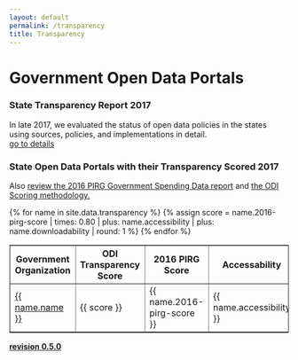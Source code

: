 ```yaml
---
layout: default
permalink: /transparency
title: Transparency
---
```

# Government Open Data Portals

### State Transparency Report 2017
In late 2017, we evaluated the status of open data policies in the states using sources, policies, and implementations in detail.
<br>
<a href="/transparency-scorecard">go to details</a>

### State Open Data Portals with their Transparency Scored 2017
Also <a target="_blank" href="https://uspirgedfund.org/reports/usp/following-money-2016-0">review the 2016 PIRG Government Spending Data report</a> and <a href="/scoring">the ODI Scoring methodology.</a>

<table cellpadding="10" border="1">
	<tr>
		<th>Government Organization</th>
		<th>ODI Transparency Score</th>
		<th>2016 PIRG Score</th>
		<th>Accessability</th>
		<th>Downloadability</th>
		<th>Comments</th>
	</tr>
{% for name in site.data.transparency %}
{% assign score = name.2016-pirg-score | times: 0.80 | plus: name.accessibility | plus: name.downloadability | round: 1 %}
  <tr>
  	<td class="tablecolumn"><a target="_blank" href="{{ name.source }}">{{ name.name }}</a></td>
  	<td class="tablecolumn">{{ score }}</td>
  	<td class="tablecolumn">{{ name.2016-pirg-score }}</td>
  	<td class="tablecolumn">{{ name.accessibility }}</td>
  	<td class="tablecolumn">{{ name.downloadability }}</td>
  	<td class="tablecolumn largetablecolumn" style="max-width:200 px">{{ name.comments }}</td>
  </tr>
{% endfor %}
</table>

**<a target="_blank" href="https://github.com/opendatainitiative/transparency/tree/0.5.0">revision 0.5.0</a>**